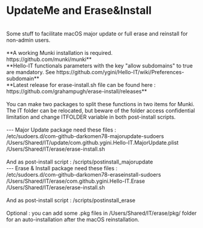 # UpdateMe and Erase&Install #
<br/>
Some stuff to facilitate macOS major update or full erase and reinstall for non-admin users.<br/>
<br/>
**A working Munki installation is required. https://github.com/munki/munki**<br/>
**Hello-IT functionals parameters with the key "allow subdomains" to true are mandatory. See https://github.com/ygini/Hello-IT/wiki/Preferences-subdomain**<br/>
**Latest release for erase-install.sh file can be found here : https://github.com/grahampugh/erase-install/releases**<br/>
<br/>
You can make two packages to split these functions in two items for Munki.<br/>
The IT folder can be relocated, but beware of the folder access confidential limitation and change ITFOLDER variable in both post-install scripts.<br/>
<br/>
---
Major Update package need these files : <br/>
/etc/sudoers.d/com-github-darkomen78-majorupdate-sudoers<br/>
/Users/Shared/IT/update/com.github.ygini.Hello-IT.MajorUpdate.plist<br/>
/Users/Shared/IT/erase/erase-install.sh <br/>
<br/>
And as post-install script : /scripts/postinstall_majorupdate<br/>
---
Erase & Install package need these files :<br/>
/etc/sudoers.d/com-github-darkomen78-eraseinstall-sudoers<br/>
/Users/Shared/IT/erase/com.github.ygini.Hello-IT.Erase<br/>
/Users/Shared/IT/erase/erase-install.sh <br/>
<br/>
And as post-install script : /scripts/postinstall_erase<br/>
<br/>
Optional : you can add some .pkg files in /Users/Shared/IT/erase/pkg/ folder for an auto-installation after the macOS reinstallation.<br/>